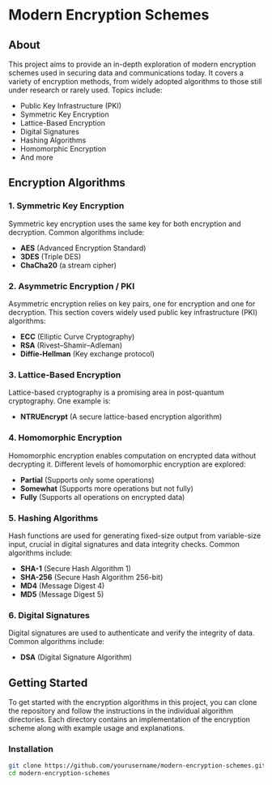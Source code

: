 # Modern Encryption Schemes

## About
This project aims to provide an in-depth exploration of modern encryption schemes used in securing data and communications today. It covers a variety of encryption methods, from widely adopted algorithms to those still under research or rarely used. Topics include:

- Public Key Infrastructure (PKI)
- Symmetric Key Encryption
- Lattice-Based Encryption
- Digital Signatures
- Hashing Algorithms
- Homomorphic Encryption
- And more

## Encryption Algorithms

### 1. Symmetric Key Encryption
Symmetric key encryption uses the same key for both encryption and decryption. Common algorithms include:

- **AES** (Advanced Encryption Standard)
- **3DES** (Triple DES)
- **ChaCha20** (a stream cipher)

### 2. Asymmetric Encryption / PKI
Asymmetric encryption relies on key pairs, one for encryption and one for decryption. This section covers widely used public key infrastructure (PKI) algorithms:

- **ECC** (Elliptic Curve Cryptography)
- **RSA** (Rivest–Shamir–Adleman)
- **Diffie-Hellman** (Key exchange protocol)

### 3. Lattice-Based Encryption
Lattice-based cryptography is a promising area in post-quantum cryptography. One example is:

- **NTRUEncrypt** (A secure lattice-based encryption algorithm)

### 4. Homomorphic Encryption
Homomorphic encryption enables computation on encrypted data without decrypting it. Different levels of homomorphic encryption are explored:

- **Partial** (Supports only some operations)
- **Somewhat** (Supports more operations but not fully)
- **Fully** (Supports all operations on encrypted data)

### 5. Hashing Algorithms
Hash functions are used for generating fixed-size output from variable-size input, crucial in digital signatures and data integrity checks. Common algorithms include:

- **SHA-1** (Secure Hash Algorithm 1)
- **SHA-256** (Secure Hash Algorithm 256-bit)
- **MD4** (Message Digest 4)
- **MD5** (Message Digest 5)

### 6. Digital Signatures
Digital signatures are used to authenticate and verify the integrity of data. Common algorithms include:

- **DSA** (Digital Signature Algorithm)

## Getting Started
To get started with the encryption algorithms in this project, you can clone the repository and follow the instructions in the individual algorithm directories. Each directory contains an implementation of the encryption scheme along with example usage and explanations.

### Installation
```bash
git clone https://github.com/yourusername/modern-encryption-schemes.git
cd modern-encryption-schemes
